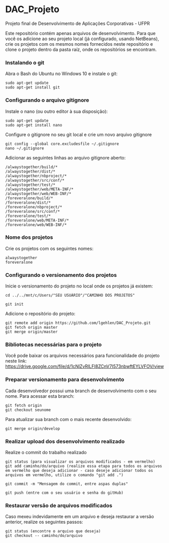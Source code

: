 # DAC_Projeto
Projeto final de Desenvolvimento de Aplicações Corporativas - UFPR

Este repositório contém apenas arquivos de desenvolvimento. Para que você os adicione ao seu projeto local (já configurado, usando NetBeans), crie os projetos com os mesmos nomes fornecidos neste repositório e clone o projeto dentro da pasta raíz, onde os repositórios se encontram.

### Instalando o git
Abra o Bash do Ubuntu no Windows 10 e instale o git:
```
sudo apt-get update
sudo apt-get install git
```

### Configurando o arquivo gitignore
Instale o nano (ou outro editor à sua disposição):
```
sudo apt-get update
sudo apt-get install nano
```
Configure o gitignore no seu git local e crie um novo arquivo gitignore
```
git config --global core.excludesfile ~/.gitignore 
nano ~/.gitignore
```
Adicionar as seguintes linhas ao arquivo gitignore aberto: 
```
/alwaystogether/build/*
/alwaystogether/dist/*
/alwaystogether/nbproject/*
/alwaystogether/src/conf/*
/alwaystogether/test/*
/alwaystogether/web/META-INF/*
/alwaystogether/web/WEB-INF/*
/foreveralone/build/*
/foreveralone/dist/*
/foreveralone/nbproject/*
/foreveralone/src/conf/*
/foreveralone/test/*
/foreveralone/web/META-INF/*
/foreveralone/web/WEB-INF/*
```

### Nome dos projetos
Crie os projetos com os seguintes nomes: 
```
alwaystogether
foreveralone
```

### Configurando o versionamento dos projetos
Inicie o versionamento do projeto no local onde os projetos já existem:
```
cd ../../mnt/c/Users/"SEU USUÁRIO"/"CAMINHO DOS PROJETOS"

git init
```
Adicione o repositório do projeto:
```
git remote add origin https://github.com/lgehlen/DAC_Projeto.git
git fetch origin master
git merge origin/master
```

### Bibliotecas necessárias para o projeto
Você pode baixar os arquivos necessários para funcionalidade do projeto neste link:
https://drive.google.com/file/d/1cNlZvRILFI8ZCnV7I573nbwftEYLVFOV/view

### Preparar versionamento para desenvolvimento
Cada desenvolvedor possui uma branch de desenvolvimento com o seu nome. Para acessar esta branch:
```
git fetch origin
git checkout seunome
```
Para atualizar sua branch com o mais recente desenvolvido:
```
git merge origin/develop
```

### Realizar upload dos desenvolvimento realizado
Realize o commit do trabalho realizado
```
git status (para visualizar os arquivos modificados - em vermelho)
git add caminho/do/arquivo (realize essa etapa para todos os arquivos em vermelho que deseja adicionar - caso deseje adicionar todos os arquivos em vermelho, utilize o comando "git add .")

git commit -m "Mensagem do commit, entre aspas duplas"

git push (entre com o seu usuário e senha do gitHub)
```
### Restaurar versão de arquivos modificados
Caso mexeu indevidamente em um arquivo e deseja restaurar a versão anterior, realize os seguintes passos:
```
git status (encontre o arquivo que deseja)
git checkout -- caminho/do/arquivo
```
